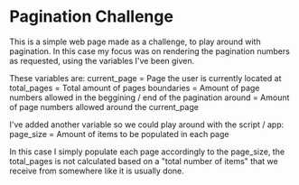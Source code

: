 # Pagination Challenge
This is a simple web page made as a challenge, to play around with pagination.
In this case my focus was on rendering the pagination numbers as requested,
using the variables I've been given.

These variables are:
current_page = Page the user is currently located at
total_pages = Total amount of pages
boundaries = Amount of page numbers allowed in the beggining / end of the pagination
around = Amount of page numbers allowed around the current_page

I've added another variable so we could play around with the script / app:
page_size = Amount of items to be populated in each page

In this case I simply populate each page accordingly to the page_size,
the total_pages is not calculated based on a "total number of items" that we receive 
from somewhere like it is usually done.
